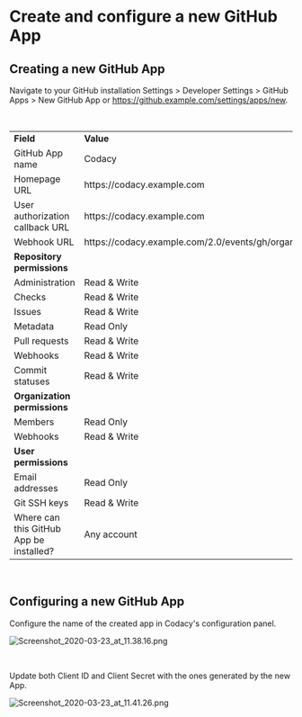 # Create and configure a new GitHub App

## Creating a new GitHub App

Navigate to your GitHub installation Settings &gt; Developer Settings
&gt; GitHub Apps &gt; New GitHub App
or <https://github.example.com/settings/apps/new>.

 

<table>
<tbody>
<tr class="odd">
<td><strong>Field</strong></td>
<td><strong>Value</strong></td>
</tr>
<tr class="even">
<td>GitHub App name</td>
<td>Codacy</td>
</tr>
<tr class="odd">
<td>Homepage URL</td>
<td>https://codacy.example.com</td>
</tr>
<tr class="even">
<td>User authorization callback URL</td>
<td>https://codacy.example.com</td>
</tr>
<tr class="odd">
<td>Webhook URL</td>
<td>https://codacy.example.com/2.0/events/gh/organization</td>
</tr>
<tr class="even">
<td><strong>Repository permissions</strong></td>
<td> </td>
</tr>
<tr class="odd">
<td>Administration</td>
<td>Read &amp; Write</td>
</tr>
<tr class="even">
<td>Checks</td>
<td>Read &amp; Write</td>
</tr>
<tr class="odd">
<td>Issues</td>
<td>Read &amp; Write</td>
</tr>
<tr class="even">
<td>Metadata</td>
<td>Read Only</td>
</tr>
<tr class="odd">
<td>Pull requests</td>
<td>Read &amp; Write</td>
</tr>
<tr class="even">
<td>Webhooks</td>
<td>Read &amp; Write</td>
</tr>
<tr class="odd">
<td>Commit statuses</td>
<td>Read &amp; Write</td>
</tr>
<tr class="even">
<td><strong>Organization permissions</strong></td>
<td> </td>
</tr>
<tr class="odd">
<td>Members</td>
<td>Read Only</td>
</tr>
<tr class="even">
<td>Webhooks</td>
<td>Read &amp; Write</td>
</tr>
<tr class="odd">
<td><strong>User permissions</strong></td>
<td> </td>
</tr>
<tr class="even">
<td>Email addresses</td>
<td>Read Only</td>
</tr>
<tr class="odd">
<td>Git SSH keys</td>
<td>Read &amp; Write</td>
</tr>
<tr class="even">
<td>Where can this GitHub App be installed?</td>
<td><p>Any account</p></td>
</tr>
</tbody>
</table>

 

## Configuring a new GitHub App

Configure the name of the created app in Codacy's configuration panel.

![Screenshot\_2020-03-23\_at\_11.38.16.png](/images/Screenshot_2020-03-23_at_11.38.16.png)

 

Update both Client ID and Client Secret with the ones generated by the
new App.

![Screenshot\_2020-03-23\_at\_11.41.26.png](/images/Screenshot_2020-03-23_at_11.41.26.png)

 
